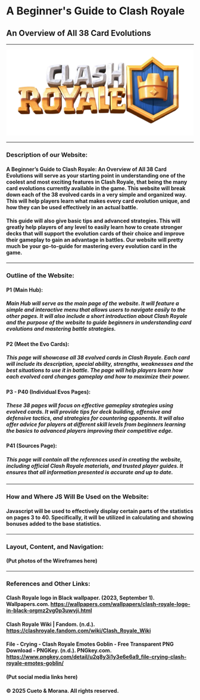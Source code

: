 # A Beginner's Guide to Clash Royale

## An Overview of All 38 Card Evolutions

******

![The Logo For Our Website](https://github.com/Wayne-411/Comsci_Project/blob/main/public/2NIMcAAAAGSURBVAMAeTMWs8iIiFAAAAAASUVORK5CYII.png "Clash Royale Logo")

******

### Description of our Website:
####    A Beginner’s Guide to Clash Royale: An Overview of All 38 Card Evolutions will serve as your starting point in understanding one of the coolest and most exciting features in Clash Royale, that being the many card evolutions currently available in the game. This website will break down each of the 38 evolved cards in a very simple and organized way. This will help players learn what makes every card evolution unique, and how they can be used effectively in an actual battle.

####    This guide will also give basic tips and advanced strategies. This will greatly help players of any level to easily learn how to create stronger decks that will support the evolution cards of their choice and improve their gameplay to gain an advantage in battles. Our website will pretty much be your go-to-guide for mastering every evolution card in the game.

******

### Outline of the Website:
#### P1 (Main Hub):
##### 	Main Hub will serve as the main page of the website. It will feature a simple and interactive menu that allows users to navigate easily to the other pages. It will also include a short introduction about Clash Royale and the purpose of the website to guide beginners in understanding card evolutions and mastering battle strategies.
#### P2 (Meet the Evo Cards):
##### 	This page will showcase all 38 evolved cards in Clash Royale. Each card will include its description, special ability, strengths, weaknesses and the best situations to use it in battle. The page will help players learn how each evolved card changes gameplay and how to maximize their power.
#### P3 - P40 (Individual Evos Pages):
##### 	These 38 pages will focus on effective gameplay strategies using evolved cards. It will provide tips for deck building, offensive and defensive tactics, and strategies for countering opponents. It will also offer advice for players at different skill levels from beginners learning the basics to advanced players improving their competitive edge.
#### P41 (Sources Page):
##### 	This page will contain all the references used in creating the website, including official Clash Royale materials, and trusted player guides. It ensures that all information presented is accurate and up to date.


******

### How and Where JS Will Be Used on the Website:
#### Javascript will be used to effectively display certain parts of the statistics on pages 3 to 40. Specifically, it will be utilized in calculating and showing bonuses added to the base statistics.

******

### Layout, Content, and Navigation:
#### (Put photos of the Wireframes here)

******

### References and Other Links:
#### Clash Royale logo in Black wallpaper. (2023, September 1). Wallpapers.com. https://wallpapers.com/wallpapers/clash-royale-logo-in-black-orgmz2vg0p3uwvji.html

#### Clash Royale Wiki | Fandom. (n.d.). https://clashroyale.fandom.com/wiki/Clash_Royale_Wiki

#### File - Crying - Clash Royale Emotes Goblin - Free Transparent PNG Download - PNGKey. (n.d.). PNGkey.com. https://www.pngkey.com/detail/u2q8y3i1y3e6e6a9_file-crying-clash-royale-emotes-goblin/

#### (Put social media links here)

#### © 2025 Cueto & Morana. All rights reserved.
